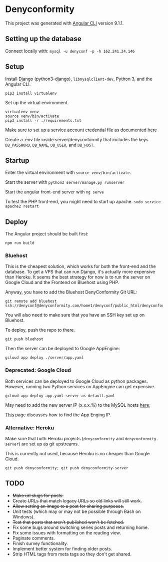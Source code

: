 # Denyconformity

This project was generated with [Angular CLI](https://github.com/angular/angular-cli) version 9.1.1.

## Setting up the database

<!-- Remember to start the cloud sql proxy ~

```
gcloud init
gcloud auth login
./cloud_sql_proxy -instances=denyconformity-staging:us-central1:denyconformity=tcp:3306
``` -->

Connect locally with:
`mysql -u denyconf -p -h 162.241.24.146`


## Setup

Install Django (python3-django), `libmysqlclient-dev`, Python 3, and the Angular CLI.

```
pip3 install virtualenv
```

Set up the virtual environment.

```
virtualenv venv
source venv/bin/activate
pip3 install -r ./requirements.txt
```

Make sure to set up a service account credential file as documented [here](https://cloud.google.com/secret-manager/docs/reference/libraries#client-libraries-install-python)

Create a .env file inside server/denyconformity that includes the keys `DB_PASSWORD`, `DB_NAME`, `DB_USER`, and `DB_HOST`.

## Startup

Enter the virtual environment with `source venv/bin/activate`.

Start the server with `python3 server/manage.py runserver`

Start the angular front-end server with `ng serve`

To test the PHP front-end, you might need to start up apache. `sudo service apache2 restart`


## Deploy

The Angular project should be built first:

```
npm run build
```

### Bluehost

This is the cheapest solution, which works for both the front-end and the database. To get a VPS that can run Django, it's actually more expensive than Heroku. It seems the best strategy for now is to run the server on Google Cloud and the Frontend on Bluehost using PHP.

Anyway, you have to add the Bluehost DenyConformity Git URL:

```
git remote add bluehost ssh://denyconf@denyconformity.com/home1/denyconf/public_html/denyconformity
```

You will also need to make sure that you have an SSH key set up on Bluehost.

To deploy, push the repo to there.

```
git push bluehost
```

Then the server can be deployed to Google AppEngine:

```
gcloud app deploy ./server/app.yaml
```

### Deprecated: Google Cloud

Both services can be deployed to Google Cloud as python packages. However, running two Python services on AppEngine can get expensive.

```
gcloud app deploy app.yaml server-as-default.yaml
```

May need to add the new server IP (x.x.x.%) to the MySQL hosts [here](https://cpanel-box5878.bluehost.com/cpsess6011082395/frontend/bluehost/sql/managehost.html);

[This](https://cloud.google.com/appengine/kb#static-ip) page discusses how to find the App Enging IP.

### Alternative: Heroku

Make sure that both Heroku projects (`denyconformity` and `denyconformity-server`) are set up as git upstreams.

This is currently not used, because Heroku is no cheaper than Google Cloud.

`git push denyconformity; git push denyconformity-server`

## TODO

* ~~Make url slugs for posts.~~
* ~~Create URLs that match legacy URLs so old links will still work.~~
* ~~Allow setting an image to a post for sharing purposes.~~
* Unit tests (which may or may not be possible through Bash on Windows).
* ~~Test that posts that aren't published won't be fetched.~~
* Fix some bugs around switching series posts and returning home.
* Fix some issues with formatting on the reading view.
* Paginate comments.
* Finish survey functionality.
* Implement better system for finding older posts.
* Strip HTML tags from meta tags so they don't get shared.
